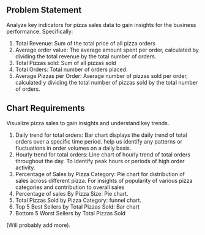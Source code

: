 ## Problem Statement

Analyze key indicators for pizza sales data to gain insights for the business performance. Specifically:

1. Total Revenue: Sum of the total price of all pizza orders
2. Average order value: The average amount spent per order, calculated by dividing the total revenue by the total number of orders.
3. Total Pizzas sold: Sum of all pizzas sold
4. Total Orders: Total number of orders placed.
5. Average Pizzas per Order: Average number of pizzas sold per order, calculated y dividing the total number of pizzas sold by the total number of orders.

## Chart Requirements

Visualize pizza sales to gain insights and understand key trends.
1. Daily trend for total orders: Bar chart displays the daily trend of total orders over a specific time period. help us identify any patterns or fluctuations in order volumes on a daily basis.
2. Hourly trend for total orders: Line chart of hourly trend of total orders throughout the day. To Identify peak hours or periods of high order activity.
3. Percentage of Sales by Pizza Category: Pie chart for distribution of sales across different  pizza. For insights of popularity of various pizza categories and contribution to overall sales
4. Percentage of sales By Pizza Size: Pie chart.
5. Total Pizzas Sold by Pizza Category: funnel chart.
6. Top 5 Best Sellers by Total Pizzas Sold: Bar chart
7. Bottom 5 Worst Sellers by Total Pizzas Sold

(Will probably add more).